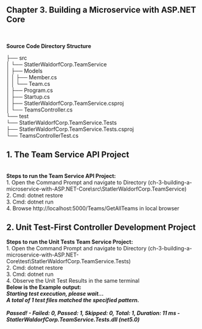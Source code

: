 <h2> Chapter 3. Building a Microservice with ASP.NET Core </h2>
<br>

<b>Source Code Directory Structure</b> <br>

├── src <br>
│ └── StatlerWaldorfCorp.TeamService  <br>
│ ├── Models  <br>
│ │ ├── Member.cs  <br>
│ │ └── Team.cs <br>
│ ├── Program.cs <br>
│ ├── Startup.cs <br>
│ ├── StatlerWaldorfCorp.TeamService.csproj <br>
│ └── TeamsController.cs <br>
└── test <br>
└── StatlerWaldorfCorp.TeamService.Tests <br>
├── StatlerWaldorfCorp.TeamService.Tests.csproj <br>
└── TeamsControllerTest.cs <br>

<h2>1. The Team Service API Project</h2> <br>
<b>Steps to run the Team Service API Project: </b> <br>
1. Open the Command Prompt and navigate to Directory (ch-3-building-a-microservice-with-ASP.NET-Core\src\StatlerWaldorfCorp.TeamService) <br>
2. Cmd: dotnet restore <br>
3. Cmd: dotnet run <br>
4. Browse http://localhost:5000/Teams/GetAllTeams in local browser <br>


<h2> 2. Unit Test-First Controller Development Project </h2>
<b>Steps to run the Unit Tests Team Service Project: </b><br>
1. Open the Command Prompt and navigate to Directory (ch-3-building-a-microservice-with-ASP.NET-Core\test\StatlerWaldorfCorp.TeamService.Tests) <br>
2. Cmd: dotnet restore <br>
3. Cmd: dotnet run <br>
4. Observe the Unit Test Results in the same terminal <b> <br>
Below is the Example output: <br>
<i>Starting test execution, please wait... <br>
A total of 1 test files matched the specified pattern. <br>
<br>
Passed!  - Failed:     0, Passed:     1, Skipped:     0, Total:     1, Duration: 11 ms - StatlerWaldorfCorp.TeamService.Tests.dll (net5.0) </i> <br>



